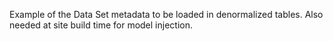 Example of the Data Set metadata to be loaded in denormalized tables. Also needed at site build time for model injection.
